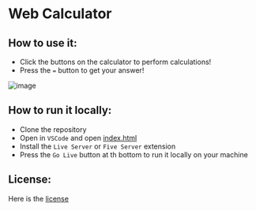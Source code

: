 # Web Calculator

## How to use it:

- Click the buttons on the calculator to perform calculations!
- Press the `=` button to get your answer!

![image](https://github.com/user-attachments/assets/31b9d376-a53f-4a97-a3ea-fa90451b6719)


## How to run it locally:

- Clone the repository
- Open in `VSCode` and open [index.html](index.html)
- Install the `Live Server` or `Five Server` extension
- Press the `Go Live` button at th bottom to run it locally on your machine

## License:

Here is the [license](LICENSE)
